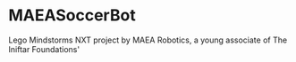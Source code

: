 # MAEASoccerBot
Lego Mindstorms NXT project by MAEA Robotics, a young associate of The Iniftar Foundations'

